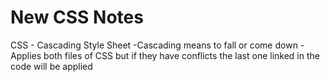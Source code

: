 # New CSS Notes

CSS - Cascading Style Sheet
  -Cascading means to fall or come down
  -Applies both files of CSS but if they have conflicts the last one linked in the code will be applied